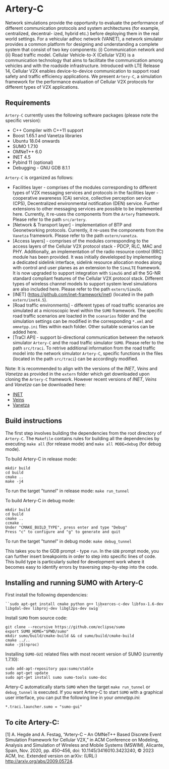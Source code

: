 # Artery-C
Network simulations provide the opportunity to evaluate the performance of different communication protocols and system architectures (for example, centralized, decentral-
ized, hybrid etc.) before deploying them in the real world settings. For a vehicular adhoc network (VANET), a network simulator provides a common platform for designing and
understanding a complete system that consist of two key components: (i) Communication network and (ii) Road traffic model. Cellular Vehicle-to-X (Cellular V2X) is a communication technology that aims to facilitate the communication among vehicles and with the roadside infrastructure. Introduced with LTE Release 14, Cellular V2X enables device-to-device communication to support road safety and traffic efficiency applications. We present ``Artery-C``, a simulation framework for the performance evaluation of Cellular V2X protocols for different types of V2X applications. 

## Requirements

``Artery-C`` currently uses the following software packages (please note the specific version):
* C++ Compiler with C++11 support
* Boost 1.65.1 and Vanetza libraries
* Ubuntu 18.04 onwards
* SUMO 1.7.10 
* OMNeT++ 6.0 
* INET 4.5
* Pybind 11 (optional)
* Debugging - GNU GDB 8.1.1

``Artery-C`` is organized as follows:
- Facilities layer - comprises of the modules corresponding to different types of V2X messaging services and protocols in the facilities layer - cooperative awareness (CA) service, collective perception service (CPS), Decentralized environmental notification (DEN) service. Further extensions to other messaging services are possible to be implemented here. Currently, it re-uses the components from the ``Artery`` framework. Please refer to the path ``src/artery``.
- [Network & Transport layer] - implementation of BTP and Geonetworking protocols. Currently, it re-uses the components from the ``Vanetza`` framework. Please refer to the path ``extern/vanetza``.
- [Access layers] - comprises of the modules corresponding to the access layers of the Cellular V2X protocol stack - PDCP, RLC, MAC and PHY. Additionally, an implementation of the radio resource control (RRC) module has been provided. It was initially develeloped by implementing a dedicated sidelink interface, sidelink resource allocation modes along with control and user planes as an extension to the ``SimuLTE`` framework. It is now upgraded to support integration with ``Simu5G`` and all the 5G-NR standard compliant features of the Cellular V2X protocol stack. Different types of wireless channel models to support system level simulations are also included here. Please refer to the path ``extern/Simu5G``.
- [INET] (https://github.com/inet-framework/inet) (located in the path ``extern/inet4.5``).
- [Road traffic environments] - different types of road traffic scenarios are simulated at a microscopic level within the ``SUMO`` framework. The specific road traffic scenarios are loacted in the ``scenarios`` folder and the simulation settings can be modified in the corresponding ``*.xml`` and ``omnetpp.ini`` files within each folder. Other suitable scenarios can be added here.
- [TraCI API] - support bi-directional communication between the network simulator ``Artery-C`` and the road traffic simulator ``SUMO``. Please refer to the path ``src/traci``. To retrive additional information from the road traffic model into the network simulator ``Artery-C``, specific functions in the files (located in the path ``src/traci``) can be accordingly modified.

Note: It is recommended to align with the versions of the *INET*, *Veins* and *Vanetza* as provided in the ``extern`` folder which get downloaded upon cloning the ``Artery-C`` framework. However recent versions of *INET*, *Veins* and *Vanetza* can be downloaded here:

- [INET](https://github.com/inet-framework/inet)
- [Veins](https://github.com/sommer/veins)
- [Vanetza](https://github.com/riebl/vanetza)

## Build instructions
The first step involves building the dependencies from the root directory of ``Artery-C``. The ``Makefile`` contains rules for building all the dependencies by executing ``make all`` (for release mode) and ``make all MODE=debug`` (for debug mode).

To build Artery-C in release mode:

	mkdir build
	cd build
	cmake ..
	make -j4

To run the target "tunnel" in release mode:
``make run_tunnel``
	

To build Artery-C in debug mode:
	 
	mkdir build
	cd build
	cmake ..
	ccmake .
	Under "CMAKE_BUILD_TYPE", press enter and type "Debug"
	Press "c" to configure and "g" to generate and quit
	
To run the target "tunnel" in debug mode:
	``make debug_tunnel``

This takes you to the GDB prompt - type ``run``. In the ``GDB`` prompt mode, you can further insert breakpoints in order to step into specific lines of code. This build type is particularly suited for development work where it becomes easy to identify errors by traversing step-by-step into the code.


## Installing and running SUMO with Artery-C

First install the following dependencies:

	``sudo apt-get install cmake python g++ libxerces-c-dev libfox-1.6-dev libgdal-dev libproj-dev libgl2ps-dev swig``

Install ``SUMO`` from source code:

	git clone --recursive https://github.com/eclipse/sumo
 	export SUMO_HOME="$PWD/sumo"
 	mkdir sumo/build/cmake-build && cd sumo/build/cmake-build
 	cmake ../..
 	make -j$(nproc)

Installing ``SUMO-GUI`` related files with most recent version of SUMO (currently 1.7.10):

	sudo add-apt-repository ppa:sumo/stable
	sudo apt-get update
	sudo apt-get install sumo sumo-tools sumo-doc

Artery-C automatically starts ``SUMO`` when the target ``make run_tunnel`` or ``debug_tunnel`` is executed. If you want Artery-C to start ``SUMO`` with a graphical user interface, you can put the following line in your *omnetpp.ini*:

    *.traci.launcher.sumo = "sumo-gui"
    
## To cite Artery-C:
[1] A. Hegde and A. Festag, “Artery-C – An OMNeT++ Based Discrete Event Simulation Framework for Cellular V2X,” in ACM Conference on Modeling, Analysis and Simulation of Wireless and Mobile Systems (MSWIM), Alicante, Spain, Nov. 2020, pp. 450–456, doi: 10.1145/3416010.3423240, © 2023 ACM, Inc. Extended version on arXiv: (URL:) http://arxiv.org/abs/2009.05724.
